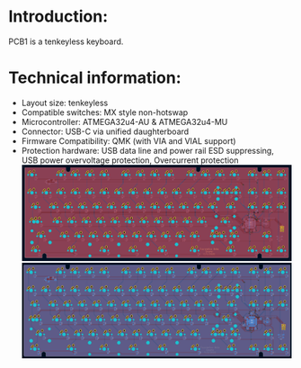 # Introduction: 
PCB1 is a tenkeyless keyboard.

# Technical information:
- Layout size: tenkeyless
- Compatible switches: MX style non-hotswap
- Microcontroller: ATMEGA32u4-AU & ATMEGA32u4-MU
- Connector: USB-C via unified daughterboard
- Firmware Compatibility: QMK (with VIA and VIAL support)
- Protection hardware: USB data line and power rail ESD suppressing, USB power overvoltage protection, Overcurrent protection
![alt text](https://github.com/awu778/keyboardpcb2/blob/main/pcb2front.PNG)
![alt text](https://github.com/awu778/keyboardpcb2/blob/main/pcb2back.PNG)
